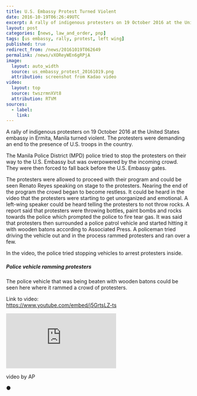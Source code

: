 ```yaml
---
title: U.S. Embassy Protest Turned Violent
date: 2016-10-19T06:26:49UTC
excerpt: A rally of indigenous protesters on 19 October 2016 at the United States embassy in Ermita, Manila turned violent. The protesters were demanding an end to the presence of U.S. troops in the country.
layout: post
categories: [news, law_and_order, pnp]
tags: [us embassy, rally, protest, left wing]
published: true
redirect_from: /news/20161019T062649
permalink: /news/vXOReyWEn6gRPjA
image:
  layout: auto_width
  source: us_embassy_protest_20161019.png
  attribution: screenshot from Kadao video
video:
  layout: top
  source: twszrmnXVt8
  attribution: RTVM
sources:
  - label:
    link:
---
```


A rally of indigenous protesters on 19 October 2016 at the United States embassy in Ermita, Manila turned violent.
The protesters were demanding an end to the presence of U.S. troops in the country.

The Manila Police District (MPD) police tried to stop the protesters on their way to the U.S. Embassy but was overpowered by the incoming crowd.
They were then forced to fall back before the U.S. Embassy gates.

The protesters were allowed to proceed with their program and could be seen Renato Reyes speaking on stage to the protesters.
Nearing the end of the program the crowd began to become restless.
It could be heard in the video that the protesters were starting to get unorganized and emotional.
A left-wing speaker could be heard telling the protesters to not throw rocks.
A report said that protesters were throwing bottles, paint bombs and rocks towards the police which prompted the police to fire tear gas.
It was said that protesters then surrounded a police patrol vehicle and started hitting it with wooden batons according to Associated Press.
A policeman tried driving the vehicle out and in the process rammed protesters and ran over a few.

In the video, the police tried stopping vehicles to arrest protesters inside.

##### Police vehicle ramming protesters

The police vehicle that was being beaten with wooden batons could be seen here where it rammed a crowd of protesters.

<div class="video_container">
    <p class="video_link"><span>Link to video:</span><br/><a href="https://www.youtube.com/embed/j5GrtsLZ-ts">https://www.youtube.com/embed/j5GrtsLZ-ts</a></p>
    <div class="video">
        <iframe src="https://www.youtube.com/embed/j5GrtsLZ-ts" frameborder="0" allowfullscreen></iframe>
    </div>
    <p class="attribution">video by AP&nbsp;</p>
</div>
&#x25cf;


